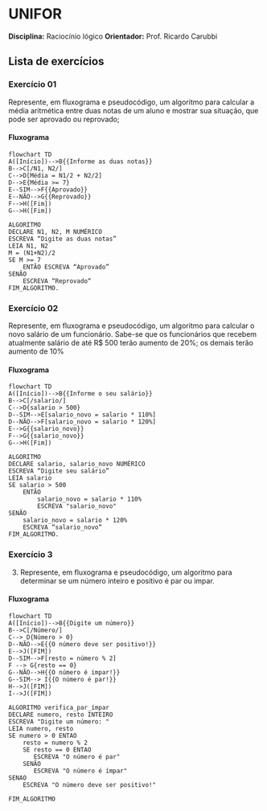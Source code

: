 # UNIFOR
**Disciplina:** Raciocínio lógico
**Orientador:** Prof. Ricardo Carubbi

## Lista de exercícios


### Exercício 01
Represente, em fluxograma e pseudocódigo, um algoritmo para calcular a média aritmética entre duas notas de um aluno e mostrar sua situação, que pode ser aprovado ou reprovado;
#### Fluxograma

```mermaid
flowchart TD
A([Início])-->B{{Informe as duas notas}}
B-->C[/N1, N2/]
C-->D[Média = N1/2 + N2/2]
D-->E{Média >= 7}
E--SIM-->F{{Aprovado}}
E--NÃO-->G{{Reprovado}}
F-->H([Fim])
G-->H([Fim])
```

```
ALGORITMO
DECLARE N1, N2, M NUMÉRICO 
ESCREVA “Digite as duas notas” 
LEIA N1, N2 
M = (N1+N2)/2
SE M >= 7
	ENTÃO ESCREVA “Aprovado” 
SENÃO  
	ESCREVA “Reprovado“ 
FIM_ALGORITMO.
```

### Exercício 02
Represente, em fluxograma e pseudocódigo, um algoritmo para calcular o novo salário de um funcionário. Sabe-se que os funcionários que recebem atualmente salário de até R$ 500 terão aumento de 20%; os demais terão aumento de 10%
#### Fluxograma

```mermaid
flowchart TD
A([Início])-->B{{Informe o seu salário}}
B-->C[/salario/]
C-->D{salario > 500}
D--SIM-->E[salario_novo = salario * 110%]
D--NÃO-->F[salario_novo = salario * 120%]
E-->G{{salario_novo}}
F-->G{{salario_novo}}
G-->H([Fim])
```

```
ALGORITMO
DECLARE salario, salario_novo NUMÉRICO 
ESCREVA “Digite seu salário” 
LEIA salario
SE salario > 500
	ENTÃO
		salario_novo = salario * 110%
		ESCREVA "salario_novo"
SENÃO
	salario_novo = salario * 120%
	ESCREVA “salario_novo“ 
FIM_ALGORITMO.
```

### Exercício 3

3) Represente, em fluxograma e pseudocódigo, um algoritmo para determinar se um número inteiro e positivo é par ou impar.

#### Fluxograma

```mermaid
flowchart TD
A([Início])-->B{{Digite um número}}
B-->C[/Número/]
C--> D{Número > 0}
D--NÃO-->E{{O número deve ser positivo!}}
E-->J([FIM])
D--SIM-->F[resto = número % 2]
F --> G{resto == 0}
G--NÃO-->H{{O número é impar!}}
G--SIM--> I{{O número é par!}}
H-->J([FIM])
I-->J([FIM])
```
```
ALGORITMO verifica_par_ímpar
DECLARE numero, resto INTEIRO
ESCREVA "Digite um número: "
LEIA numero, resto
SE numero > 0 ENTAO
    resto = numero % 2
    SE resto == 0 ENTAO
       ESCREVA "O número é par"
    SENÃO 
       ESCREVA "O número é ímpar"
SENAO 
    ESCREVA "O número deve ser positivo!"
 
FIM_ALGORITMO

```



